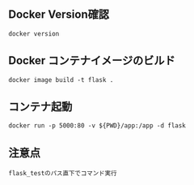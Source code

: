 ## Docker Version確認

 `docker version`
 
## Docker コンテナイメージのビルド 

`docker image build -t flask .`

## コンテナ起動

`docker run -p 5000:80 -v ${PWD}/app:/app -d flask`

## 注意点

`flask_testのパス直下でコマンド実行`